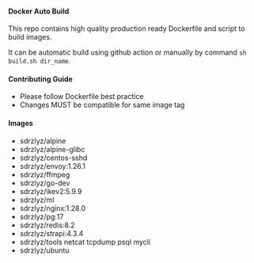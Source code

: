 #### Docker Auto Build
This repo contains high quality production ready Dockerfile and script to build images.

It can be automatic build using github action or manually by command `sh build.sh dir_name`.


#### Contributing Guide

- Please follow Dockerfile best practice
- Changes MUST be compatible for same image tag

#### Images

- sdrzlyz/alpine
- sdrzlyz/alpine-glibc
- sdrzlyz/centos-sshd
- sdrzlyz/envoy:1.26.1
- sdrzlyz/ffmpeg
- sdrzlyz/go-dev
- sdrzlyz/ikev2:5.9.9
- sdrzlyz/ml
- sdrzlyz/nginx:1.28.0
- sdrzlyz/pg:17
- sdrzlyz/redis:8.2
- sdrzlyz/strapi:4.3.4
- sdrzlyz/tools netcat tcpdump psql mycli
- sdrzlyz/ubuntu
